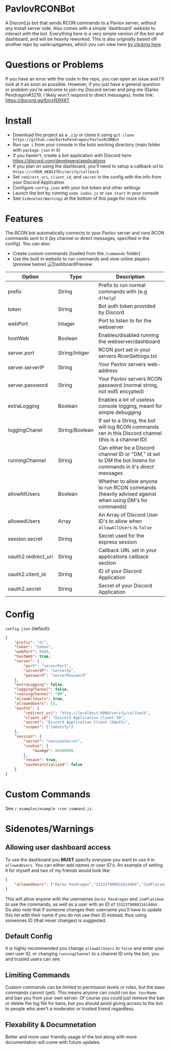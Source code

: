 # PavlovRCONBot
A Discord.js bot that sends RCON commands to a Pavlov server, without any install server side. Also comes with a simple 'dashboard' website to interact with the bot. Everything here is a very simple version of the bot and dashboard, and will be heavily reworked. This is also orignially based off another repo by vankruptgames, which you can view here [by clicking here](https://github.com/vankruptgames/PavlovVR-Rcon). 

# Questions or Problems
If you have an error with the code in the repo, you can open an issue and I'll look at it as soon as possible. However, if you just have a general question or problem you're welcome to join my Discord server and ping me (Darko Pendragon#3219, I likely won't respond to direct messages). Invite link: https://discord.gg/EnrxfERX8T

# Install
* Download the project as a `.zip` or clone it using `git clone https://github.com/DarkoPendragon/PavlovRCONBot`
* Run `npm i` from your console in the bots working directory (main folder with `package.json` in it)
* If you haven't, create a bot application with Discord here: https://discord.com/developers/applications
* If you plan on using the dashboard, you'll need to setup a callback url to `https://<YOUR_WEBSITE>/verify/callback`
* Set `redirect_uri`, `client_id`, and `secret` in the config with the info from your Discord Application
* Configure `config.json` with your bot token and other settings
* Launch the bot by running `node index.js` or `npm start` in your console
* See `Sidenotes/Warnings` at the bottom of this page for more info

# Features
The RCON bot automatically connects to your Pavlov server and runs RCON commands sent to it (by channel or direct messages, specified in the config). You can also:
* Create custom commands (loaded from the `/commands` folder)
* Use the built in website to run commands and view online players (preview below)
![DashboardPreview](https://i.imgur.com/TDBAdlF.png)

| Option | Type | Description |  
| --- | --- | --- |
| prefix | String | Prefix to run normal commands with (e.g `d!help`) |
| token | String | Bot auth token provided by Discord |
| webPort | Intager | Port to listen to for the webserver |
| hostWeb | Boolean | Enables/disabled running the webserver/dashboard |
| server.port | String/Intiger | RCON port set in your servers RconSettings.txt |
| server.serverIP | String | Your Pavlov servers web-address |
| server.password | String | Your Pavlov servers RCON password (normal string, not md5 encypted) |
| extraLogging | Boolean | Enables a lot of useless console logging, meant for simple debugging |
| loggingChanel | String/Boolean | If set to a String, the bot will log RCON commands ran in this Discord channel (this is a channel ID) |
| runningChannel | String | Can either be a Discord channel ID or "DM," id set to DM the bot listens for commands in it's direct messages |
| allowAllUsers | Boolean | Whether to allow anyone to run RCON commands (heavily advised against when using DM's for commands) |
| allowedUsers | Array | An Array of Discord User ID's to allow when `allowAllUsers` is `false` |
| session.secret | String | Secret used for the express session |
| oauth2.redirect_uri | String | Callback URL set in your applications callback section |
| oauth2.client_id | String | ID of your Discord Application |
| oauth2.secret | String | Secret of your Discord Application |  
# Config
`config.json` (default):
```json
{
    "prefix": "d!",
    "token": "token",
    "webPort": 8000,
    "hostWeb": true,
    "server": {
        "port": "serverPort",
        "serverIP": "serverIp",
        "password": "serverPassword"
    },
    "extraLogging": false,
    "loggingChannel": false,
    "runningChannel": "DM",
    "allowAllUsers": true,
    "allowedUsers": [],
    "oauth2": {
        "redirect_uri": "http://localhost:8000/verify/callback",
        "client_id": "Discord Application Client ID",
        "secret": "Discord Application Client (OAuth)",
        "scopes": ["identify"]
    },
    "session": {
        "secret": "sessionSecret",
        "cookie": {
            "maxAge": 86400000
        },
        "resave": true,
        "saveUninitialized": false
    }
}
```

# Custom Commands
See `/_examples/example rcon command.js`.

# Sidenotes/Warnings
## Allowing user dashboard access
To use the dashboard you **MUST** specify everyone you want to use it in `allowedUsers`. You can either add names or user ID's. An example of setting it for myself and two of my friends would look like:  
```json
{
    "allowedUsers": ["Darko Pendragon","315237909831614464","JimPlatimum"]
}
```
This will allow anyone with the usernames `Darko Pendragon` and `JimPlatimum` to use the commands, as well as a user with an ID of `315237909831614464`. Do also note that if someone changes their username you'll have to update this list with their name if you do not use their ID instead, thus using someones ID (that never changes) is suggested.

## Default Config
It is highly recommended you change `allowAllUsers` to `false` and enter your own user ID, or changing `runningChannel` to a channel ID only the bot, you and trusted users can see.  

## Limiting Commands
Custom commands can be limited to permission levels or roles, but the base commands cannot (yet). This means anyone can could run `Ban YourName` and ban you from your own server. Of course you could just remove the ban or delete the log file for bans, but you should avoid giving access to the bot to people who aren't a moderator or trusted friend regardless.

## Flexability & Documnetation
Better and more user friendly usage of the bot along with more documentation will come with future updates.
